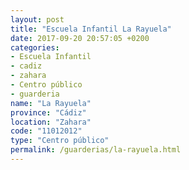 ```yaml
---
layout: post
title: "Escuela Infantil La Rayuela"
date: 2017-09-20 20:57:05 +0200
categories:
- Escuela Infantil
- cadiz
- zahara
- Centro público
- guarderia
name: "La Rayuela"
province: "Cádiz"
location: "Zahara"
code: "11012012"
type: "Centro público"
permalink: /guarderias/la-rayuela.html
---
```

